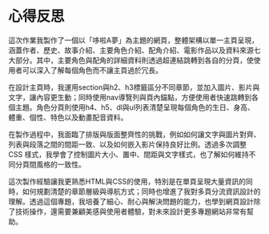 # 心得反思
這次作業我製作了一個以「哆啦A夢」為主題的網頁，整體架構以單一主頁呈現，涵蓋作者、歷史、故事介紹、主要角色介紹、配角介紹、電影作品以及資料來源七大部分。其中，主要角色與配角的詳細資料則透過超連結跳轉到各自的分頁，使使用者可以深入了解每個角色而不讓主頁過於冗長。

在設計主頁時，我運用section與h2、h3標籤區分不同章節，並加入圖片、影片與文字，讓內容更生動；同時使用nav導覽列與頁內錨點，方便使用者快速跳轉到各個主題。角色分頁則使用h4、h5、dl與ul列表清楚呈現每個角色的生日、身高、體重、個性、特色以及動畫配音資料。

在製作過程中，我面臨了排版與版面整齊性的挑戰，例如如何讓文字與圖片對齊、列表與段落之間的間距一致、以及如何嵌入影片保持良好比例。透過多次調整 CSS 樣式，我學會了控制圖片大小、置中、間距與文字樣式，也了解如何維持不同分頁間風格的一致性。

這次製作經驗讓我更熟悉HTML與CSS的使用，特別是在單頁呈現大量資訊的同時，如何規劃清楚的章節層級與導航方式；同時也增進了我對多頁分流資訊設計的理解。透過這個專題，我培養了細心、耐心與解決問題的能力，也學到網頁設計除了技術操作，還需要兼顧美感與使用者體驗，對未來設計更多專題網站非常有幫助。
